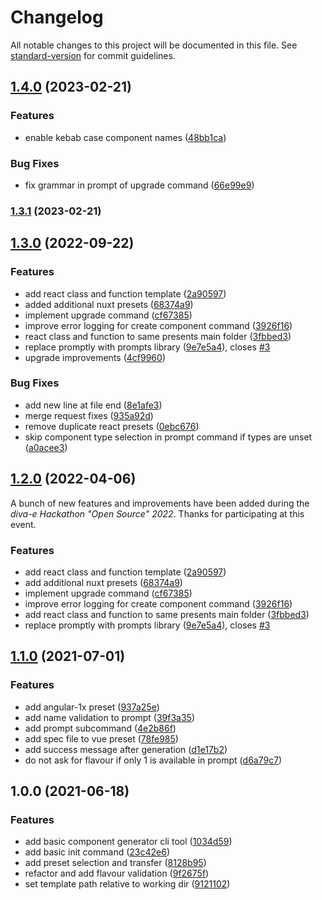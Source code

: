 # Changelog

All notable changes to this project will be documented in this file. See [standard-version](https://github.com/conventional-changelog/standard-version) for commit guidelines.

## [1.4.0](https://github.com/diva-e/create-frontend-component/compare/v1.3.1...v1.4.0) (2023-02-21)


### Features

* enable kebab case component names ([48bb1ca](https://github.com/diva-e/create-frontend-component/commit/48bb1cabf39a758786094ed9e02cba936fef861f))


### Bug Fixes

* fix grammar in prompt of upgrade command ([66e99e9](https://github.com/diva-e/create-frontend-component/commit/66e99e97460b371077a9d1bc06ce1555fdf7d8bc))

### [1.3.1](https://github.com/diva-e/create-frontend-component/compare/v1.3.0...v1.3.1) (2023-02-21)

## [1.3.0](https://github.com/diva-e/create-frontend-component/compare/v1.1.0...v1.3.0) (2022-09-22)


### Features

* add react class and function template ([2a90597](https://github.com/diva-e/create-frontend-component/commit/2a905971af3ed0b09ec1d8470da510a2bf53ed3e))
* added additional nuxt presets ([68374a9](https://github.com/diva-e/create-frontend-component/commit/68374a909aba8377deb76e8defd55af0eeeac608))
* implement upgrade command ([cf67385](https://github.com/diva-e/create-frontend-component/commit/cf673853d27ca1d53bc804185309f6f5b529f1d3))
* improve error logging for create component command ([3926f16](https://github.com/diva-e/create-frontend-component/commit/3926f16accf525894cb6ef4408fed72dd46077e7))
* react class and function to same presents main folder ([3fbbed3](https://github.com/diva-e/create-frontend-component/commit/3fbbed398dde2fa5eb6a6198de149ef0a1761920))
* replace promptly with prompts library ([9e7e5a4](https://github.com/diva-e/create-frontend-component/commit/9e7e5a4fc9c42cd950f3c62a8f65738c382395e9)), closes [#3](https://github.com/diva-e/create-frontend-component/issues/3)
* upgrade improvements ([4cf9960](https://github.com/diva-e/create-frontend-component/commit/4cf9960bf182ce845aa719d8b6ac6071eb5ceb47))


### Bug Fixes

* add new line at file end ([8e1afe3](https://github.com/diva-e/create-frontend-component/commit/8e1afe3abcdf3f16c23f14948bfc75fec3e6153a))
* merge request fixes ([935a92d](https://github.com/diva-e/create-frontend-component/commit/935a92d68844bcfdf5ad937d567643d07f22ff99))
* remove duplicate react presets ([0ebc676](https://github.com/diva-e/create-frontend-component/commit/0ebc676ee0b6dab672e822298c722c7c5bd9f765))
* skip component type selection in prompt command if types are unset ([a0acee3](https://github.com/diva-e/create-frontend-component/commit/a0acee3cba793d8275d36b290af6383d851b417a))

## [1.2.0](https://github.com/diva-e/create-frontend-component/compare/v1.1.0...v1.2.0) (2022-04-06)

A bunch of new features and improvements have been added during the _diva-e Hackathon "Open Source" 2022_.
Thanks for participating at this event.

### Features

* add react class and function template ([2a90597](https://github.com/diva-e/create-frontend-component/commit/2a905971af3ed0b09ec1d8470da510a2bf53ed3e))
* add additional nuxt presets ([68374a9](https://github.com/diva-e/create-frontend-component/commit/68374a909aba8377deb76e8defd55af0eeeac608))
* implement upgrade command ([cf67385](https://github.com/diva-e/create-frontend-component/commit/cf673853d27ca1d53bc804185309f6f5b529f1d3))
* improve error logging for create component command ([3926f16](https://github.com/diva-e/create-frontend-component/commit/3926f16accf525894cb6ef4408fed72dd46077e7))
* add react class and function to same presents main folder ([3fbbed3](https://github.com/diva-e/create-frontend-component/commit/3fbbed398dde2fa5eb6a6198de149ef0a1761920))
* replace promptly with prompts library ([9e7e5a4](https://github.com/diva-e/create-frontend-component/commit/9e7e5a4fc9c42cd950f3c62a8f65738c382395e9)), closes [#3](https://github.com/diva-e/create-frontend-component/issues/3)

## [1.1.0](https://github.com/diva-e/create-frontend-component/compare/v1.0.0...v1.1.0) (2021-07-01)


### Features

* add angular-1x preset ([937a25e](https://github.com/diva-e/create-frontend-component/commit/937a25e1fd64831f3e068f39f9fbb1136e5c44d1))
* add name validation to prompt ([39f3a35](https://github.com/diva-e/create-frontend-component/commit/39f3a35d9d71e964ba5cb55d79913f33c7c627b8))
* add prompt subcommand ([4e2b86f](https://github.com/diva-e/create-frontend-component/commit/4e2b86f42ac89d418a5ef13df5582a18df8c7add))
* add spec file to vue preset ([78fe985](https://github.com/diva-e/create-frontend-component/commit/78fe9855b69c73185eefb34736c9358f3c1a3b37))
* add success message after generation ([d1e17b2](https://github.com/diva-e/create-frontend-component/commit/d1e17b256fba94499865b2f13dd875af733e6732))
* do not ask for flavour if only 1 is available in prompt ([d6a79c7](https://github.com/diva-e/create-frontend-component/commit/d6a79c703601c4c1e95c713e666abe5f6d4fa05a))

## 1.0.0 (2021-06-18)

### Features

* add basic component generator cli tool ([1034d59](https://github.com/diva-e/create-frontend-component/commit/1034d591c0634a83561cb4e5408f6ed268aa1bf2))
* add basic init command ([23c42e6](https://github.com/diva-e/create-frontend-component/commit/23c42e6bb21e4482d70cafc99207c5497ffc3a59))
* add preset selection and transfer ([8128b95](https://github.com/diva-e/create-frontend-component/commit/8128b95173ef9684ee9f60cc0be3a204e9eaf682))
* refactor and add flavour validation ([9f2675f](https://github.com/diva-e/create-frontend-component/commit/9f2675f6db373367171354df2e1fafccf3ef0439))
* set template path relative to working dir ([9121102](https://github.com/diva-e/create-frontend-component/commit/912110264f8fe3205a5e712e1ad55caba78cedb4))
